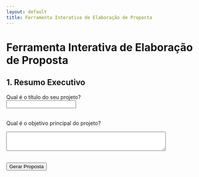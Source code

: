 ```yaml
---
layout: default
title: Ferramenta Interativa de Elaboração de Proposta
---
```


# Ferramenta Interativa de Elaboração de Proposta

<div id="propostaForm">
  <h2>1. Resumo Executivo</h2>
  <label for="tituloProjeto">Qual é o título do seu projeto?</label><br>
  <input type="text" id="tituloProjeto" name="tituloProjeto"><br><br>

  <label for="objetivoPrincipal">Qual é o objetivo principal do projeto?</label><br>
  <textarea id="objetivoPrincipal" name="objetivoPrincipal" rows="3" cols="50"></textarea><br><br>

  <button type="button" onclick="gerarProposta()">Gerar Proposta</button>
</div>

<div id="propostaGerada" style="display:none;">
  <h2>Proposta Gerada</h2>
  <div id="conteudoProposta"></div>
  <button onclick="imprimirProposta()">Imprimir Proposta</button>
</div>

<script>
function gerarProposta() {
  var proposta = document.getElementById('conteudoProposta');
  var html = '<h1>' + document.getElementById('tituloProjeto').value + '</h1>';
  html += '<p><strong>Objetivo Principal:</strong> ' + document.getElementById('objetivoPrincipal').value + '</p>';
  proposta.innerHTML = html;
  document.getElementById('propostaGerada').style.display = 'block';
}

function imprimirProposta() {
  var conteudo = document.getElementById('conteudoProposta').innerHTML;
  var janelaImprimir = window.open('', '', 'width=800,height=600');
  janelaImprimir.document.write('<html><head><title>Proposta de Projeto</title></head><body>');
  janelaImprimir.document.write(conteudo);
  janelaImprimir.document.write('</body></html>');
  janelaImprimir.document.close();
  janelaImprimir.print();
}
</script>
